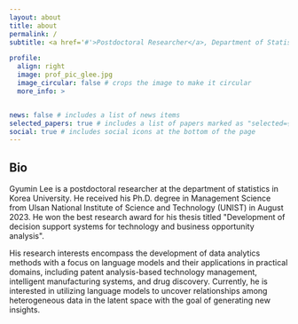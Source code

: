 ```yaml
---
layout: about
title: about
permalink: /
subtitle: <a href='#'>Postdoctoral Researcher</a>, Department of Statistics, Korea University. <br> <a href="mailto:"glee.optimizt@gmail.com">glee.optimizt@gmail.com</a>

profile:
  align: right
  image: prof_pic_glee.jpg
  image_circular: false # crops the image to make it circular
  more_info: >


news: false # includes a list of news items
selected_papers: true # includes a list of papers marked as "selected={true}"
social: true # includes social icons at the bottom of the page
---
```


<h2>Bio</h2>

Gyumin Lee is a postdoctoral researcher at the department of statistics in Korea University. He received his Ph.D. degree in Management Science from Ulsan National Institute of Science and Technology (UNIST) in August 2023. He won the best research award for his thesis titled "Development of decision support systems for technology and business opportunity analysis".

His research interests encompass the development of data analytics methods with a focus on language models and their applications in practical domains, including patent analysis-based technology management, intelligent manufacturing systems, and drug discovery. Currently, he is interested in utilizing language models to uncover relationships among heterogeneous data in the latent space with the goal of generating new insights.
